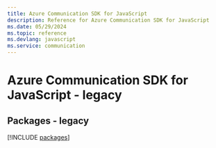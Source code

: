 ```yaml
---
title: Azure Communication SDK for JavaScript
description: Reference for Azure Communication SDK for JavaScript
ms.date: 05/29/2024
ms.topic: reference
ms.devlang: javascript
ms.service: communication
---
```

# Azure Communication SDK for JavaScript - legacy
## Packages - legacy
[!INCLUDE [packages](communication-index.md)]